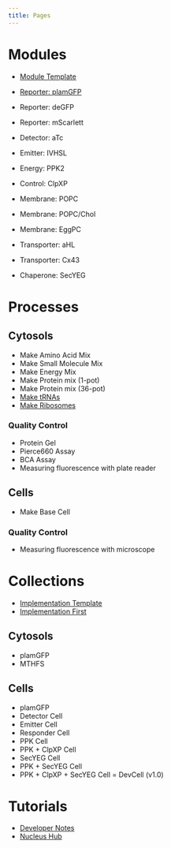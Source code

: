 ```yaml
---
title: Pages
---
```


# Modules

- [Module Template](docs/modules/module-template/specification-Module_Template.md)
- [Reporter: plamGFP](docs/modules/module-plamGFP/specification-Module_plamGFP.md)

- Reporter: deGFP
- Reporter: mScarlett
- Detector: aTc
- Emitter: IVHSL
- Energy: PPK2
- Control: ClpXP
- Membrane: POPC
- Membrane: POPC/Chol
- Membrane: EggPC
- Transporter: aHL
- Transporter: Cx43
- Chaperone: SecYEG

# Processes

## Cytosols

- Make Amino Acid Mix
- Make Small Molecule Mix
- Make Energy Mix
- Make Protein mix (1-pot)
- Make Protein mix (36-pot)
- [Make tRNAs](docs/processes/make-trna/process-Make_tRNAs.md)
- [Make Ribosomes](docs/processes/make-ribosomes/process-Make_ribosomes.md)

### Quality Control

- Protein Gel
- Pierce660 Assay
- BCA Assay
- Measuring fluorescence with plate reader

## Cells

- Make Base Cell

### Quality Control

- Measuring fluorescence with microscope

# Collections

- [Implementation Template](docs/implementations/implementation-template/implementation-template.md)
- [Implementation First](docs/implementations/implementation-template/implementation-template.md)

## Cytosols

- plamGFP
- MTHFS

## Cells

- plamGFP
- Detector Cell
- Emitter Cell
- Responder Cell
- PPK Cell
- PPK + ClpXP Cell
- SecYEG Cell
- PPK + SecYEG Cell
- PPK + ClpXP + SecYEG Cell = DevCell (v1.0)

# Tutorials

- [Developer Notes](docs/tutorials/devnotes/developer-notes.md)
- [Nucleus Hub](docs/tutorials/hub/nucleus-hub.md)